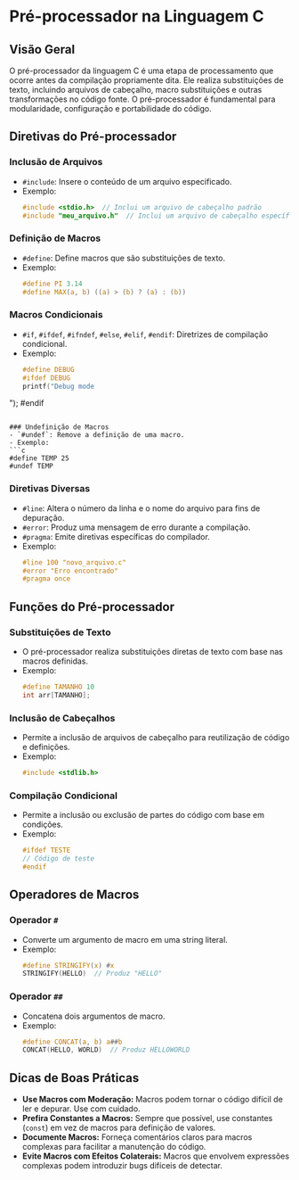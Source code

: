 
# Pré-processador na Linguagem C

## Visão Geral
O pré-processador da linguagem C é uma etapa de processamento que ocorre antes da compilação propriamente dita. Ele realiza substituições de texto, incluindo arquivos de cabeçalho, macro substituições e outras transformações no código fonte. O pré-processador é fundamental para modularidade, configuração e portabilidade do código.

## Diretivas do Pré-processador

### Inclusão de Arquivos
- `#include`: Insere o conteúdo de um arquivo especificado.
- Exemplo:
  ```c
  #include <stdio.h>  // Inclui um arquivo de cabeçalho padrão
  #include "meu_arquivo.h"  // Inclui um arquivo de cabeçalho específico
  ```

### Definição de Macros
- `#define`: Define macros que são substituições de texto.
- Exemplo:
  ```c
  #define PI 3.14
  #define MAX(a, b) ((a) > (b) ? (a) : (b))
  ```

### Macros Condicionais
- `#if`, `#ifdef`, `#ifndef`, `#else`, `#elif`, `#endif`: Diretrizes de compilação condicional.
- Exemplo:
  ```c
  #define DEBUG
  #ifdef DEBUG
  printf("Debug mode
");
  #endif
  ```

### Undefinição de Macros
- `#undef`: Remove a definição de uma macro.
- Exemplo:
  ```c
  #define TEMP 25
  #undef TEMP
  ```

### Diretivas Diversas
- `#line`: Altera o número da linha e o nome do arquivo para fins de depuração.
- `#error`: Produz uma mensagem de erro durante a compilação.
- `#pragma`: Emite diretivas específicas do compilador.
- Exemplo:
  ```c
  #line 100 "novo_arquivo.c"
  #error "Erro encontrado"
  #pragma once
  ```

## Funções do Pré-processador

### Substituições de Texto
- O pré-processador realiza substituições diretas de texto com base nas macros definidas.
- Exemplo:
  ```c
  #define TAMANHO 10
  int arr[TAMANHO];
  ```

### Inclusão de Cabeçalhos
- Permite a inclusão de arquivos de cabeçalho para reutilização de código e definições.
- Exemplo:
  ```c
  #include <stdlib.h>
  ```

### Compilação Condicional
- Permite a inclusão ou exclusão de partes do código com base em condições.
- Exemplo:
  ```c
  #ifdef TESTE
  // Código de teste
  #endif
  ```

## Operadores de Macros

### Operador `#`
- Converte um argumento de macro em uma string literal.
- Exemplo:
  ```c
  #define STRINGIFY(x) #x
  STRINGIFY(HELLO)  // Produz "HELLO"
  ```

### Operador `##`
- Concatena dois argumentos de macro.
- Exemplo:
  ```c
  #define CONCAT(a, b) a##b
  CONCAT(HELLO, WORLD)  // Produz HELLOWORLD
  ```

## Dicas de Boas Práticas
- **Use Macros com Moderação:** Macros podem tornar o código difícil de ler e depurar. Use com cuidado.
- **Prefira Constantes a Macros:** Sempre que possível, use constantes (`const`) em vez de macros para definição de valores.
- **Documente Macros:** Forneça comentários claros para macros complexas para facilitar a manutenção do código.
- **Evite Macros com Efeitos Colaterais:** Macros que envolvem expressões complexas podem introduzir bugs difíceis de detectar.
